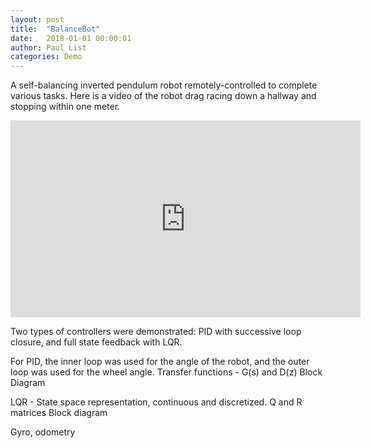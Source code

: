 ```yaml
---
layout: post
title:  "BalanceBot"
date:   2018-01-01 00:00:01
author: Paul List
categories: Demo
---
```


A self-balancing inverted pendulum robot remotely-controlled to complete various tasks. Here is a video of the robot drag racing down a hallway and stopping within one meter.

<iframe width="560" height="315" src="https://www.youtube.com/embed/icoMt7SklTc" frameborder="0" allow="accelerometer; autoplay; clipboard-write; encrypted-media; gyroscope; picture-in-picture" allowfullscreen></iframe>

<br>


Two types of controllers were demonstrated: PID with successive loop closure, and full state feedback with LQR.

For PID, the inner loop was used for the angle of the robot, and the outer loop was used for the wheel angle.
Transfer functions - G(s) and D(z)
Block Diagram

LQR - State space representation, continuous and discretized.
Q and R matrices
Block diagram

Gyro, odometry
